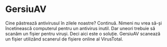 # GersiuAV
Cine păstrează antivirusul în zilele noastre? Continuă. Nimeni nu vrea să-și încetinească computerul pentru un antivirus inutil. Dar uneori trebuie să scanăm un fișier pentru viruși. Deci aici este o soluție. GersiuAV scanează un fișier utilizând scanerul de fișiere online al VirusTotal.
